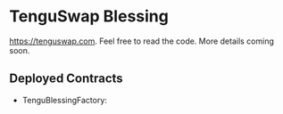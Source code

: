 # TenguSwap Blessing

https://tenguswap.com. Feel free to read the code. More details coming soon.

## Deployed Contracts

- TenguBlessingFactory: [](https://bscscan.com/address/)
